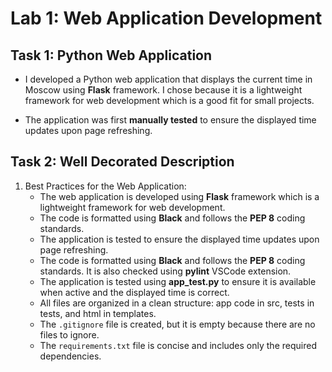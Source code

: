 # Lab 1: Web Application Development

## Task 1: Python Web Application

- I developed a Python web application that displays the current time in Moscow using **Flask** framework. I chose because it is a lightweight framework for web development which is a good fit for small projects.

- The application was first **manually tested** to ensure the displayed time updates upon page refreshing.

## Task 2: Well Decorated Description

1. Best Practices for the Web Application:
   - The web application is developed using **Flask** framework which is a lightweight framework for web development.
   - The code is formatted using **Black** and follows the **PEP 8** coding standards.
   - The application is tested to ensure the displayed time updates upon page refreshing.
   - The code is formatted using **Black** and follows the **PEP 8** coding standards. It is also checked using **pylint** VSCode extension.
   - The application is tested using **app_test.py** to ensure it is available when active and the displayed time is correct.
   - All files are organized in a clean structure: app code in src, tests in tests, and html in templates.
   - The `.gitignore` file is created, but it is empty because there are no files to ignore.
   - The `requirements.txt` file is concise and includes only the required dependencies.

